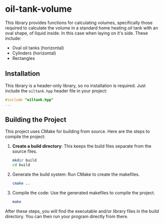 # oil-tank-volume

This library provides functions for calculating volumes, specifically those required to calculate the volume in a
standard home heating oil tank with an oval shape, of liquid inside. In this case when laying on it's side.
These include:

* Oval oil tanks (horizontal)
* Cylinders (horizontal)
* Rectangles

## Installation

This library is a header-only library, so no installation is required. Just include the `oiltank.hpp` header file in your project:

```c++
#include "oiltank.hpp"
...
```

## Building the Project

This project uses CMake for building from source. Here are the steps to compile the project:

1. **Create a build directory**: This keeps the build files separate from the source files.

   ```sh
   mkdir build
   cd build
   ```

2. Generate the build system: Run CMake to create the makefiles.

    ```sh
    cmake ..
    ```

3. Compile the code: Use the generated makefiles to compile the project.

    ```sh
    make
    ```


After these steps, you will find the executable and/or library files in the build directory. You can then run your program directly from there.

